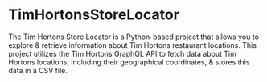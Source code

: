 # TimHortonsStoreLocator
The Tim Hortons Store Locator is a Python-based project that allows you to explore &amp; retrieve information about Tim Hortons restaurant locations. This project utilizes the Tim Hortons GraphQL API to fetch data about Tim Hortons locations, including their geographical coordinates, &amp; stores this data in a CSV file.
